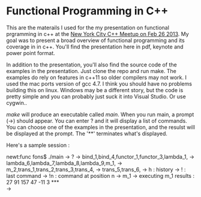 # Functional Programming in C++

This are the materails I used for the my presentation on functional prgramming in c++ at the [New York City C++ Meetup on Feb 26 2013](http://www.meetup.com/nyccpp/events/96847082/). 
My goal was to present a broad overview of functional programming and its coverage in in c++. You'll find the presentation here in pdf, keynote and power point format.

In addition to the presentation, you'll also find the source code of the examples in the presentation. 
Just clone the repo and run make. The examples do rely on features in c++11 so older compilers may not work. I used the mac ports version of gcc 4.7. I think you should have no problems building this on linux. Windows may be a different story, but the code is pretty simple and you can probably just suck it into Visual Studio. Or use cygwin..

*make* will produce an executable called *main*. When you run main, a prompt (->) should appear. You can enter ? and it will display a list of commands.
You can choose one of the examples in the presentation, and the resulst will be displayed at the prompt. The '**' terminates what's displayed.

Here's a sample session :

newt:func fons$ ./main 
-> ?
-> bind_1,bind_4,functor_1,functor_3,lambda_1,
-> lambda_6,lambda_7,lambda_8,lambda_9,m_1,
-> m_2,trans_1,trans_2,trans_3,trans_4,
-> trans_5,trans_6,
-> h  : history
-> !  : last command
-> !n : command at position n
-> m_1
-> executing m_1
results : 
27
91
157
47
-11
3
     ***     
-> 